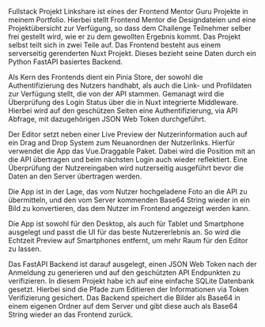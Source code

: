 
Fullstack Projekt Linkshare ist eines der Frontend Mentor Guru Projekte in meinem Portfolio. Hierbei stellt Frontend Mentor die Designdateien und eine Projektübersicht zur Verfügung, so dass dem Challenge Teilnehmer selber frei gestellt wird, wie er zu dem gewollten Ergebnis kommt. Das Projekt selbst teilt sich in zwei Teile auf. Das Frontend besteht aus einem serverseitig gerenderten Nuxt Projekt. Dieses bezieht seine Daten durch ein Python FastAPI basiertes Backend.

Als Kern des Frontends dient ein Pinia Store, der sowohl die Authentifizierung des Nutzers handhabt, als auch die Link- und Profildaten zur Verfügung stellt, die von der API stammen. Gemanagt wird die Überprüfung des Login Status über die in Nuxt integrierte Middleware. Hierbei wird auf den geschützen Seiten eine Authentifizierung, via API Abfrage, mit dazugehörigen JSON Web Token durchgeführt.

Der Editor setzt neben einer Live Preview der Nutzerinformation auch auf ein Drag and Drop System zum Neuanordnen der Nutzerlinks. Hierfür verwendet die App das Vue.Draggable Paket. Dabei wird die Position mit an die API übertragen und beim nächsten Login auch wieder reflektiert. Eine Überprüfung der Nutzereingaben wird nutzerseitig ausgeführt bevor die Daten an den Server übertragen werden.

Die App ist in der Lage, das vom Nutzer hochgeladene Foto an die API zu übermitteln, und den vom Server kommenden Base64 String wieder in ein Bild zu konvertieren, das dem Nutzer im Frontend angezeigt werden kann.

Die App ist sowohl für den Desktop, als auch für Tablet und Smartphone ausgelegt und passt die UI für das beste Nutzererlebnis an. So wird die Echtzeit Preview auf Smartphones entfernt, um mehr Raum für den Editor zu lassen.

Das FastAPI Backend ist darauf ausgelegt, einen JSON Web Token nach der Anmeldung zu generieren und auf den geschützten API Endpunkten zu verifizieren. In diesem Projekt habe ich auf eine einfache SQLite Datenbank gesetzt. Hierbei sind die Pfade zum Editieren der Informationen via Token Verifizierung gesichert. Das Backend speichert die Bilder als Base64 in einem eigenen Ordner auf dem Server und gibt diese auch als Base64 String wieder an das Frontend zurück.

